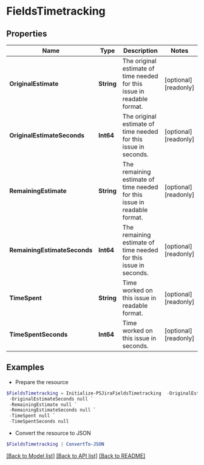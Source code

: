 # FieldsTimetracking
## Properties

Name | Type | Description | Notes
------------ | ------------- | ------------- | -------------
**OriginalEstimate** | **String** | The original estimate of time needed for this issue in readable format. | [optional] [readonly] 
**OriginalEstimateSeconds** | **Int64** | The original estimate of time needed for this issue in seconds. | [optional] [readonly] 
**RemainingEstimate** | **String** | The remaining estimate of time needed for this issue in readable format. | [optional] [readonly] 
**RemainingEstimateSeconds** | **Int64** | The remaining estimate of time needed for this issue in seconds. | [optional] [readonly] 
**TimeSpent** | **String** | Time worked on this issue in readable format. | [optional] [readonly] 
**TimeSpentSeconds** | **Int64** | Time worked on this issue in seconds. | [optional] [readonly] 

## Examples

- Prepare the resource
```powershell
$FieldsTimetracking = Initialize-PSJiraFieldsTimetracking  -OriginalEstimate null `
 -OriginalEstimateSeconds null `
 -RemainingEstimate null `
 -RemainingEstimateSeconds null `
 -TimeSpent null `
 -TimeSpentSeconds null
```

- Convert the resource to JSON
```powershell
$FieldsTimetracking | ConvertTo-JSON
```

[[Back to Model list]](../README.md#documentation-for-models) [[Back to API list]](../README.md#documentation-for-api-endpoints) [[Back to README]](../README.md)

